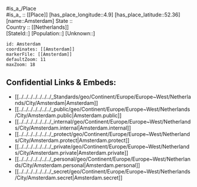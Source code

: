 ﻿---
location:
- 52.36
- 4.9
mapzoom:
- 7
- 12
mapmarker: city
type: City
tags:
- geo/City
SpocWebEntityId: 28809
isDeleted: false
confidential: public
has_id_wikidata: Q727
twinned_administrative_body:
- '[[_Standards/WikiData/WD~Beijing,956]]'
- '[[_Standards/WikiData/WD~Athens,1524]]'
- '[[_Standards/WikiData/WD~Riga,1773]]'
- '[[_Standards/WikiData/WD~Kyiv,1899]]'
- '[[_Standards/WikiData/WD~Bogotá,2841]]'
- '[[_Standards/WikiData/WD~Brasília,2844]]'
- '[[_Standards/WikiData/WD~Managua,3274]]'
- '[[_Standards/WikiData/WD~Algiers,3561]]'
- '[[_Standards/WikiData/WD~Jakarta,3630]]'
- '[[_Standards/WikiData/WD~Nicosia,3856]]'
- '[[_Standards/WikiData/WD~Varna,6506]]'
- "[[_Standards/WikiData/WD~Rio_de_Janeiro,8678]]"
- '[[_Standards/WikiData/WD~Sarajevo,11194]]'
- '[[_Standards/WikiData/WD~Manchester,18125]]'
- '[[_Standards/WikiData/WD~London,84]]'
- '[[_Standards/WikiData/WD~Recife,48344]]'
- '[[_Standards/WikiData/WD~Cali,51103]]'
- '[[_Standards/WikiData/WD~Willemstad,132679]]'
- '[[_Standards/WikiData/WD~Ramallah,158119]]'
- '[[_Standards/WikiData/WD~Beira,211563]]'
- '[[_Standards/WikiData/WD~Montreal,340]]'
- '[[_Standards/WikiData/WD~Istanbul,406]]'
- '[[_Standards/WikiData/WD~Moscow,649]]'
located_in_time_zone:
- '[[_Standards/WikiData/WD~UTC+01_00,6655]]'
- '[[_Standards/WikiData/WD~UTC+02_00,6723]]'
- "[[_Standards/WikiData/WD~Central_European_Time,25989]]"
located_in_the_administrative_territorial_entity: '[[_Standards/WikiData/WD~Amsterdam,9899]]'
has_part_s_of_the_class:
- '[[_Standards/WikiData/WD~bridge,12280]]'
- '[[_Standards/WikiData/WD~canal,12284]]'
capital_of: "[[_Standards/WikiData/WD~Kingdom_of_the_Netherlands,29999]]"
continent: '[[_Standards/WikiData/WD~Europe,46]]'
country: '[[_Standards/WikiData/WD~Netherlands,55]]'
elevation_above_sea_level: -2
area: 219
water_as_percent_of_area: 24.23
local_dialing_code: 20
flag_image: "http://commons.wikimedia.org/wiki/Special:FilePath/Flag%20of%20Amsterdam.svg"
coat_of_arms_image: "http://commons.wikimedia.org/wiki/Special:FilePath/Wapen%20van%20Amsterdam.svg"
Dewey_Decimal_Classification: 2--492352
Commons_category: Amsterdam
subreddit: Amsterdam
hashtag: Amsterdam
Commons_gallery: Amsterdam
X_Twitter_username: AmsterdamNL
Facebook_username: gemeenteamsterdam
Instagram_username: gemeenteamsterdam
demonym:
- Amsterdamer
- amsterdamano
- Amsterdammer
- Amsterdamer
- Amstellodamien
- Amstellodamienne
- Amstellodamois
- Amstellodamoise
nickname:
- "A'dam"
- Mokum
- "Venetië van het Noorden"
- Asd
- "Venice of the north"
- Damsko
- Damsko
- "מָקוֹם א"
native_label: Amsterdam
official_name: Amsterdam
OmegaWiki_Defined_Meaning: 7038
social_media_followers: 424396
population: 921468
WOEID: 727232
time_of_earliest_written_record: "1275-01-01T00:00:00Z"
UN_LOCODE: NLAMS
U_S_National_Archives_Identifier: 10045179
postal_code:
- 1100–1109
- 1000–1098
located_in_or_next_to_body_of_water:
- '[[_Standards/WikiData/WD~Amstel,185405]]'
- '[[_Standards/WikiData/WD~IJ,338137]]'
- '[[_Standards/WikiData/WD~IJmeer,1653947]]'
named_after: '[[_Standards/WikiData/WD~Amstel,185405]]'
significant_event:
- '[[_Standards/WikiData/WD~siege,188055]]'
- "[[_Standards/WikiData/WD~city_fire,838718]]"
head_of_government: "[[_Standards/WikiData/WD~Femke_Halsema,288283]]"
described_by_source:
- "[[_Standards/WikiData/WD~Catholic_Encyclopedia,302556]]"
- "[[_Standards/WikiData/WD~Brockhaus_and_Efron_Encyclopedic_Dictionary,602358]]"
- "[[_Standards/WikiData/WD~Encyclopædia_Britannica_11th_edition,867541]]"
- "[[_Standards/WikiData/WD~The_Nuttall_Encyclopædia,3181656]]"
- "[[_Standards/WikiData/WD~Sytin_Military_Encyclopedia,4114391]]"
- "[[_Standards/WikiData/WD~Jewish_Encyclopedia_of_Brockhaus_and_Efron,4173137]]"
- "[[_Standards/WikiData/WD~Encyclopedic_Lexicon,4532135]]"
- "[[_Standards/WikiData/WD~The_New_Student's_Reference_Work,16082057]]"
- "[[_Standards/WikiData/WD~Small_Brockhaus_and_Efron_Encyclopedic_Dictionary,19180675]]"
- "[[_Standards/WikiData/WD~Topographia_Circuli_Burgundici,19230671]]"
- "[[_Standards/WikiData/WD~Vlastenský_slovník_historický,19538713]]"
- "[[_Standards/WikiData/WD~Great_Soviet_Encyclopedia_(1926–1947),20078554]]"
- "[[_Standards/WikiData/WD~Armenian_Soviet_Encyclopedia,_vol._1,123560817]]"
- "[[_Standards/WikiData/WD~Meyer’s_Universum,_Erster_Band,126374795]]"
different_from: '[[_Standards/WikiData/WD~Amsterdam,478390]]'
member_of:
- "[[_Standards/WikiData/WD~C40_Cities_Climate_Leadership_Group,485087]]"
- "[[_Standards/WikiData/WD~League_of_Historical_Cities,9383972]]"
- "[[_Standards/WikiData/WD~International_Cities_of_Refuge_Network,15477956]]"
- "[[_Standards/WikiData/WD~World_Tourism_Cities_Federation,67652870]]"
coat_of_arms: "[[_Standards/WikiData/WD~coat_of_arms_of_Amsterdam,683829]]"
history_of_topic: "[[_Standards/WikiData/WD~history_of_Amsterdam,950041]]"
instance_of:
- "[[_Standards/WikiData/WD~cycling_city,1392581]]"
- "[[_Standards/WikiData/WD~big_city,1549591]]"
- "[[_Standards/WikiData/WD~cadastral_populated_place_in_the_Netherlands,1852859]]"
- "[[_Standards/WikiData/WD~port_settlement,2264924]]"
- "[[_Standards/WikiData/WD~place_with_town_rights_and_privileges,13539802]]"
- "[[_Standards/WikiData/WD~largest_city,51929311]]"
- "[[_Standards/WikiData/WD~national_capital,108178728]]"
- '[[_Standards/WikiData/WD~city,515]]'
flag: "[[_Standards/WikiData/WD~flag_of_Amsterdam,1426379]]"
list_of_monuments:
- "[[_Standards/WikiData/WD~list_of_monuments_in_Amsterdam,1932609]]"
- "[[_Standards/WikiData/WD~list_of_war_memorials_in_Amsterdam,4584501]]"
part_of: '[[_Standards/WikiData/WD~Amstelland,2155652]]'
geography_of_topic: "[[_Standards/WikiData/WD~geography_of_Amsterdam,5535115]]"
office_held_by_head_of_government: "[[_Standards/WikiData/WD~mayor_of_Amsterdam,13423495]]"
award_received: "[[_Standards/WikiData/WD~European_City_of_the_Trees,20198245]]"
visitor_center: "[[_Standards/WikiData/WD~Stichting_Amsterdam_Marketing,29802443]]"
open_data_portal: "[[_Standards/WikiData/WD~Data_and_information_Amsterdam,97012030]]"
economy_of_topic: "[[_Standards/WikiData/WD~economy_of_Amsterdam,106020264]]"
motto: "[[_Standards/WikiData/WD~Heldhaftig,_Vastberaden,_Barmhartig,117225352]]"
permanent_duplicated_item: '[[_Standards/WikiData/WD~Q122639394,122639394]]'
on_focus_list_of_Wikimedia_project: "[[_Standards/WikiData/WD~Genadendal_Music_Archive,128903909]]"
motto_text: "Heldhaftig, Vastberaden, Barmhartig"
image: "http://commons.wikimedia.org/wiki/Special:FilePath/Amsterdam%20airphoto.jpg"
BHCL_UUID:
- abb36469-43ad-4c7c-a701-862878b69cac
- 10d3bc01-a95c-4988-8cd9-3ea7e291268e
- f98f7dca-ab4c-45bd-9e28-cac7b46e0a5f
logo_image: "http://commons.wikimedia.org/wiki/Special:FilePath/Logo%20of%20Gemeente%20Amsterdam.svg"
aerial_view: "http://commons.wikimedia.org/wiki/Special:FilePath/Imagen%20de%20los%20canales%20conc%C3%A9ntricos%20en%20%C3%81msterdam.png"
Wolfram_Language_entity_code: "Entity[\"Concept\", \"Amsterdam::z32pv\"]"
inception: "1300-01-01T00:00:00Z"
coordinate_location: "Point(4.883333333 52.366666666)"
detail_map: "http://commons.wikimedia.org/wiki/Special:FilePath/Amsterdam-topografie.jpg"
place_name_sign: "http://commons.wikimedia.org/wiki/Special:FilePath/Amsterdam%20%28town%20sign%29.jpg"
page_banner: "http://commons.wikimedia.org/wiki/Special:FilePath/Amsterdam%20Canal%20Banner.jpg"
nighttime_view: "http://commons.wikimedia.org/wiki/Special:FilePath/Amsterdam%20Grachten%20at%20night.jpg"
locator_map_image: "http://commons.wikimedia.org/wiki/Special:FilePath/Amsterdam%20location%20map.svg"
spoken_text_audio: "http://commons.wikimedia.org/wiki/Special:FilePath/Nl-Amsterdam-article.ogg"
WordLift_URL:
- "http://data.thenextweb.com/tnw/entity/amsterdam_2"
- "http://data.wordlift.io/wl01254/entity/amsterdam"
official_website: "https://amsterdam.nl"
Provenio_UUID: 2601a647-a12e-480b-85fd-963f314c4cec
GitHub_topic: amsterdam
Krugosvet_article: Earth_sciences/geografiya/AMSTERDAM.html
name: Amstelodami
---

#is_a_/Place  
#is_a_ :: [[Place]] 
[has_place_longitude::4.9] 
[has_place_latitude::52.36] 
[name::Amsterdam] 
State ::  
Country :: [[Netherlands]]  
[StateId::] 
[Population::] 
[Unknown::] 


```leaflet
id: Amsterdam
coordinates: [[Amsterdam]] 
markerFile: [[Amsterdam]] 
defaultZoom: 11 
maxZoom: 18
```


## Confidential Links & Embeds: 
- [[../../../../../../../_Standards/geo/Continent/Europe/Europe~West/Netherlands/City/Amsterdam|Amsterdam]] 
- [[../../../../../../../_public/geo/Continent/Europe/Europe~West/Netherlands/City/Amsterdam.public|Amsterdam.public]] 
- [[../../../../../../../_internal/geo/Continent/Europe/Europe~West/Netherlands/City/Amsterdam.internal|Amsterdam.internal]] 
- [[../../../../../../../_protect/geo/Continent/Europe/Europe~West/Netherlands/City/Amsterdam.protect|Amsterdam.protect]] 
- [[../../../../../../../_private/geo/Continent/Europe/Europe~West/Netherlands/City/Amsterdam.private|Amsterdam.private]] 
- [[../../../../../../../_personal/geo/Continent/Europe/Europe~West/Netherlands/City/Amsterdam.personal|Amsterdam.personal]] 
- [[../../../../../../../_secret/geo/Continent/Europe/Europe~West/Netherlands/City/Amsterdam.secret|Amsterdam.secret]] 
